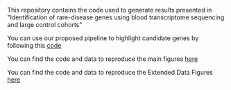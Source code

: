 This repository contains the code used to generate results presented in "Identification of rare-disease genes using blood transcriptome sequencing and large control cohorts"

You can use our proposed pipeline to highlight candidate genes by following this [code](./pipeline.md)

You can find the code and data to reproduce the main figures [here](./main_figures)

You can find the code and data to reproduce the Extended Data Figures [here](./sup_figures)
